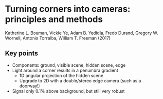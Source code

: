 # Turning corners into cameras: principles and methods
Katherine L. Bouman, Vickie Ye, Adam B. Yedidia, Fredo Durand, Gregory W. Wornell, Antonio Torralba, William T. Freeman (2017)

## Key points
- Components: ground, visible scene, hidden scene, edge
- Light around a corner results in a penumbra gradient
	- 1D angular projection of the hidden scene
	- Upgrade to 2D with a double/stereo edge camera (such as a doorway!)
- Signal only 0.1% above background, but still very robust
